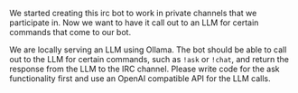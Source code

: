 We started creating this irc bot to work in private channels that we participate in. Now we want to have it call out to an LLM for certain commands that come to our bot. 

We are locally serving an LLM using Ollama. The bot should be able to call out to the LLM for certain commands, such as `!ask` or `!chat`, and return the response from the LLM to the IRC channel. Please write code for the ask functionality first and use an OpenAI compatible API for the LLM calls.
